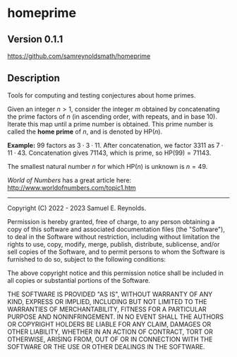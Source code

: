 # homeprime

Version 0.1.1
-----------------
https://github.com/samreynoldsmath/homeprime

Description
-----------------
Tools for computing and testing conjectures about home primes.

Given an integer $n > 1$, consider the integer $m$ obtained by concatenating
the prime factors of $n$ (in ascending order, with repeats, and in base $10$).
Iterate this map until a prime number is obtained.
This prime number is called the **home prime** of $n$,
and is denoted by $\text{HP}(n)$.

**Example:** $99$ factors as $3 \cdot 3 \cdot 11$.
After concatenation, we factor $3311$ as $7 \cdot 11 \cdot 43$.
Concatenation gives $71143$, which is prime, so $\text{HP}(99) = 71143$.

The smallest natural number $n$ for which $\text{HP}(n)$ is unknown is
$n = 49$.

*World of Numbers* has a great article here:
http://www.worldofnumbers.com/topic1.htm

-----------------
Copyright (C) 2022 - 2023 Samuel E. Reynolds.

Permission is hereby granted, free of charge, to any person obtaining a copy
of this software and associated documentation files (the "Software"), to deal
in the Software without restriction, including without limitation the rights
to use, copy, modify, merge, publish, distribute, sublicense, and/or sell
copies of the Software, and to permit persons to whom the Software is
furnished to do so, subject to the following conditions:

The above copyright notice and this permission notice shall be included in all
copies or substantial portions of the Software.

THE SOFTWARE IS PROVIDED "AS IS", WITHOUT WARRANTY OF ANY KIND, EXPRESS OR
IMPLIED, INCLUDING BUT NOT LIMITED TO THE WARRANTIES OF MERCHANTABILITY,
FITNESS FOR A PARTICULAR PURPOSE AND NONINFRINGEMENT. IN NO EVENT SHALL THE
AUTHORS OR COPYRIGHT HOLDERS BE LIABLE FOR ANY CLAIM, DAMAGES OR OTHER
LIABILITY, WHETHER IN AN ACTION OF CONTRACT, TORT OR OTHERWISE, ARISING FROM,
OUT OF OR IN CONNECTION WITH THE SOFTWARE OR THE USE OR OTHER DEALINGS IN THE
SOFTWARE.